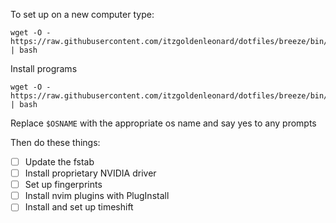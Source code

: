 To set up on a new computer type:
```
wget -O - https://raw.githubusercontent.com/itzgoldenleonard/dotfiles/breeze/bin/scripts/new_system.bash | bash
```

Install programs
```
wget -O - https://raw.githubusercontent.com/itzgoldenleonard/dotfiles/breeze/bin/scripts/$OSNAME.bash | bash
```
Replace `$OSNAME` with the appropriate os name and say yes to any prompts


Then do these things:
- [ ] Update the fstab
- [ ] Install proprietary NVIDIA driver
- [ ] Set up fingerprints
- [ ] Install nvim plugins with PlugInstall
- [ ] Install and set up timeshift
